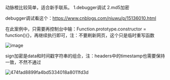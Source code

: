 动脉橙比较简单，适合新手联系。
1.debugger调试
2.md5加密

debugger调试看这个：https://www.cnblogs.com/niuwu/p/15136010.html

在此案例中，只需要再控制台中输：Function.prototype.constructor = function(){}，再继续执行即可，注：不要刷新网页，这个只是临时重写函数

![image](https://github.com/Neverlandsyb/SpiderProject/assets/105121141/8a49a64f-1eed-4227-b83b-06c44c4a2d34)

sign加密是data和时间戳字符串的组合，注：headers中的timestamp也需要保持一致，不然不通过

![474fad8899fa4bd5334018a8011fd3d](https://github.com/Neverlandsyb/SpiderProject/assets/105121141/d003ca87-0ff9-4448-b839-75a94a31d3ab)


